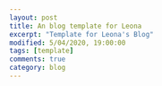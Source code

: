 ```yaml
---
layout: post
title: An blog template for Leona
excerpt: "Template for Leona's Blog"
modified: 5/04/2020, 19:00:00
tags: [template]
comments: true
category: blog
---
```




